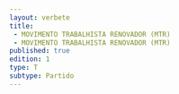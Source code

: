 ```yaml
---
layout: verbete
title:
 - MOVIMENTO TRABALHISTA RENOVADOR (MTR)
 - MOVIMENTO TRABALHISTA RENOVADOR (MTR)
published: true
edition: 1  
type: T
subtype: Partido
---
```


